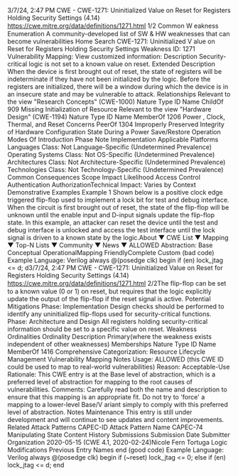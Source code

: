 3/7/24, 2:47 PM CWE - CWE-1271: Uninitialized Value on Reset for Registers Holding Security Settings (4.14)
https://cwe.mitre.org/data/deﬁnitions/1271.html 1/2
Common W eakness Enumeration
A community-developed list of SW & HW weaknesses that can become
vulnerabilities
Home Search
CWE-1271: Uninitialized V alue on Reset for Registers Holding Security Settings
Weakness ID: 1271
Vulnerability Mapping: 
View customized information:
 Description
Security-critical logic is not set to a known value on reset.
 Extended Description
When the device is first brought out of reset, the state of registers will be indeterminate if they have not been initialized by the logic.
Before the registers are initialized, there will be a window during which the device is in an insecure state and may be vulnerable to
attack.
 Relationships
 Relevant to the view "Research Concepts" (CWE-1000)
Nature Type ID Name
ChildOf 909 Missing Initialization of Resource
 Relevant to the view "Hardware Design" (CWE-1194)
Nature Type ID Name
MemberOf 1206 Power , Clock, Thermal, and Reset Concerns
PeerOf 1304 Improperly Preserved Integrity of Hardware Configuration State During a Power Save/Restore
Operation
 Modes Of Introduction
Phase Note
Implementation
 Applicable Platforms
Languages
Class: Not Language-Specific (Undetermined Prevalence)
Operating Systems
Class: Not OS-Specific (Undetermined Prevalence)
Architectures
Class: Not Architecture-Specific (Undetermined Prevalence)
Technologies
Class: Not Technology-Specific (Undetermined Prevalence)
 Common Consequences
Scope Impact Likelihood
Access Control
Authentication
AuthorizationTechnical Impact: Varies by Context
 Demonstrative Examples
Example 1
Shown below is a positive clock edge triggered flip-flop used to implement a lock bit for test and debug interface. When the circuit is
first brought out of reset, the state of the flip-flop will be unknown until the enable input and D-input signals update the flip-flop state.
In this example, an attacker can reset the device until the test and debug interface is unlocked and access the test interface until the
lock signal is driven to a known state by the logic.About ▼ CWE List ▼ Mapping ▼ Top-N Lists ▼ Community ▼ News ▼
ALLOWED
Abstraction: Base
Conceptual OperationalMapping
FriendlyComplete Custom
(bad code) Example Language: Verilog 
always @(posedge clk) begin
if (en) lock\_jtag <= d;
d3/7/24, 2:47 PM CWE - CWE-1271: Uninitialized Value on Reset for Registers Holding Security Settings (4.14)
https://cwe.mitre.org/data/deﬁnitions/1271.html 2/2The flip-flop can be set to a known value (0 or 1) on reset, but requires that the logic explicitly update the output of the flip-flop if the
reset signal is active.
 Potential Mitigations
Phase: Implementation
Design checks should be performed to identify any uninitialized flip-flops used for security-critical functions.
Phase: Architecture and Design
All registers holding security-critical information should be set to a specific value on reset.
 Weakness Ordinalities
Ordinality Description
Primary(where the weakness exists independent of other weaknesses)
 Memberships
Nature Type ID Name
MemberOf 1416 Comprehensive Categorization: Resource Lifecycle Management
 Vulnerability Mapping Notes
Usage: ALLOWED (this CWE ID could be used to map to real-world vulnerabilities)
Reason: Acceptable-Use
Rationale:
This CWE entry is at the Base level of abstraction, which is a preferred level of abstraction for mapping to the root causes of
vulnerabilities.
Comments:
Carefully read both the name and description to ensure that this mapping is an appropriate fit. Do not try to 'force' a mapping to a
lower-level Base/V ariant simply to comply with this preferred level of abstraction.
 Notes
Maintenance
This entry is still under development and will continue to see updates and content improvements.
 Related Attack Patterns
CAPEC-ID Attack Pattern Name
CAPEC-74 Manipulating State
 Content History
 Submissions
Submission Date Submitter Organization
2020-05-15
(CWE 4.1, 2020-02-24)Nicole Fern Tortuga Logic
 Modifications
 Previous Entry Names
end
(good code) Example Language: Verilog 
always @(posedge clk) begin
if (~reset) lock\_jtag <= 0;
else if (en) lock\_jtag <= d;
end